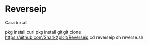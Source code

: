 # Reverseip

Cara install

pkg install curl
pkg install git 
git clone https://github.com/SharkXploit/Reverseip
cd reverseip
sh reverse.sh
